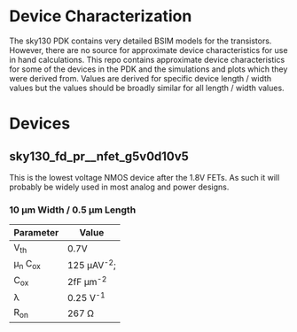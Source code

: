# Device Characterization

The sky130 PDK contains very detailed BSIM models for the transistors. However, there are no source for approximate device characteristics for use in hand calculations. This repo contains approximate device characteristics for some of the devices in the PDK and the simulations and plots which they were derived from. Values are derived for specific device length / width values but the values should be broadly similar for all length / width values. 


# Devices 
## sky130_fd_pr__nfet_g5v0d10v5
This is the lowest voltage NMOS device after the 1.8V FETs. As such it will probably be widely used in most analog and power designs. 

### 10 &mu;m Width / 0.5 &mu;m Length 
| Parameter                       | Value |
|---------------------------------|-------|
| V<sub>th</sub>                  | 0.7V     |
| &mu;<sub>n</sub> C<sub>ox</sub> | 125 &mu;AV<sup>-2</sup>;   |
| C<sub>ox</sub>                  | 2fF &mu;m<sup>-2</sup>   |
| &lambda;                        | 0.25 V<sup>-1</sup>    |
| R<sub>on</sub>                  | 267 &Omega; |

